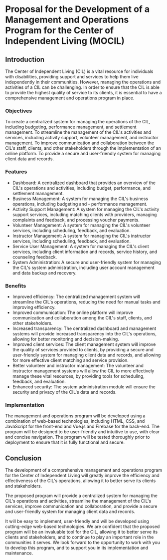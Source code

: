# Proposal for the Development of a Management and Operations Program for the Center of Independent Living (MOCIL)

## Introduction

The Center of Independent Living (CIL) is a vital resource for individuals with disabilities, providing support and services to help them live independently in their communities. However, managing the operations and activities of a CIL can be challenging. In order to ensure that the CIL is able to provide the highest quality of service to its clients, it is essential to have a comprehensive management and operations program in place.

### Objectives

To create a centralized system for managing the operations of the CIL, including budgeting, performance management, and settlement management.
To streamline the management of the CIL's activities and services, including activity support, volunteer management, and instructor management.
To improve communication and collaboration between the CIL's staff, clients, and other stakeholders through the implementation of an online platform.
To provide a secure and user-friendly system for managing client data and records.

### Features

- Dashboard: A centralized dashboard that provides an overview of the CIL's operations and activities, including budget, performance, and settlement management.
- Business Management: A system for managing the CIL's business operations, including budgeting and - performance management.
- Activity Support Management: A system for managing the CIL's activity support services, including matching clients with providers, managing complaints and feedback, and processing voucher payments.
- Volunteer Management: A system for managing the CIL's volunteer services, including scheduling, feedback, and evaluation.
- Instructor Management: A system for managing the CIL's instructor services, including scheduling, feedback, and evaluation.
- Service User Management: A system for managing the CIL's client services, including client information and records, service history, and counseling feedback.
- System Administration: A secure and user-friendly system for managing the CIL's system administration, including user account management and data backup and recovery.

### Benefits

- Improved efficiency: The centralized management system will streamline the CIL's operations, reducing the need for manual tasks and improving efficiency.
- Improved communication: The online platform will improve communication and collaboration among the CIL's staff, clients, and other stakeholders.
- Increased transparency: The centralized dashboard and management systems will provide increased transparency into the CIL's operations, allowing for better monitoring and decision-making.
- Improved client services: The client management system will improve the quality of services provided to clients, by providing a secure and user-friendly system for managing client data and records, and allowing for more effective client matching and service provision.
- Better volunteer and instructor management: The volunteer and instructor management systems will allow the CIL to more effectively manage these vital resources, by providing tools for scheduling, feedback, and evaluation.
- Enhanced security: The system administration module will ensure the security and privacy of the CIL's data and records.

### Implementation

The management and operations program will be developed using a combination of web-based technologies, including HTML, CSS, and JavaScript for the front-end and Vue.js and Firebase for the back-end. The program will be designed to be user-friendly and intuitive to use, with clear and concise navigation. The program will be tested thoroughly prior to deployment to ensure that it is fully functional and secure.

## Conclusion

The development of a comprehensive management and operations program for the Center of Independent Living will greatly improve the efficiency and effectiveness of the CIL's operations, allowing it to better serve its clients and stakeholders.

The proposed program will provide a centralized system for managing the CIL's operations and activities, streamline the management of the CIL's services, improve communication and collaboration, and provide a secure and user-friendly system for managing client data and records.

It will be easy to implement, user-friendly and will be developed using cutting-edge web-based technologies. We are confident that the proposed program will be an invaluable tool for the CIL, allowing it to better serve its clients and stakeholders, and to continue to play an important role in the communities it serves. We look forward to the opportunity to work with you to develop this program, and to support you in its implementation and maintenance.
